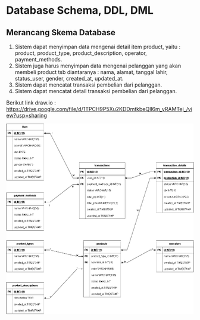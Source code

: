 # Database Schema, DDL, DML
## Merancang Skema Database

1. Sistem dapat menyimpan data mengenai detail item product, yaitu : product, product_type, product_description, operator, payment_methods.
2. Sistem juga harus menyimpan data mengenai pelanggan yang akan membeli product tsb diantaranya : nama, alamat, tanggal lahir, status_user, gender, created_at, updated_at.
3. Sistem dapat mencatat transaksi pembelian dari pelanggan.
4. Sistem dapat mencatat detail transaksi pembelian dari pelanggan.

Berikut link draw.io : https://drive.google.com/file/d/1TPCH9P5Xu2KDDmtkbeQIl6m_yRAMTej_/view?usp=sharing

![skema_db](/11_DatabaseSchema_DDL_DML/screenshots/skema_db.png)

## 
